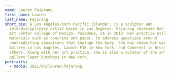 ```yaml
---
name: Lauren Fejarang
first_name: Lauren
last_name: Fejarang
short_bio: A Los Angeles-born Pacific Islander, is a sculptor and
  interdisciplinary artist based in Los Angeles. Fejarang received her MFA from
  Art Center College of Design, Pasadena, CA in 2013. Her practice utilizes
  materials such as concrete and paper, to address questions around
  contradicting sensations that impinge the body. She has shown her work at MiM
  Gallery in Los Angeles, Launch F18 in New York, and Coherent in Brussels among
  others. Along with her art practice, she is also a curator of the artist-run
  gallery Super Dutchess in New York.
portraits:
  - media: 2021/03/lauren-fejarang
---
```

